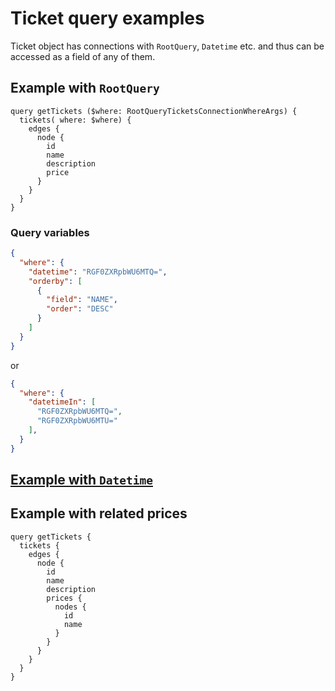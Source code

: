 # Ticket query examples

Ticket object has connections with `RootQuery`, `Datetime` etc. and thus can be accessed as a field of any of them.

## Example with `RootQuery`

```gql
query getTickets ($where: RootQueryTicketsConnectionWhereArgs) {
  tickets( where: $where) {
    edges {
      node {
        id
        name
        description
        price
      }
    }
  }
}
```

### Query variables

```json
{
  "where": {
    "datetime": "RGF0ZXRpbWU6MTQ=",
    "orderby": [
      {
        "field": "NAME",
        "order": "DESC"
      }
    ]
  }
}
```

or

```json
{
  "where": {
    "datetimeIn": [
      "RGF0ZXRpbWU6MTQ=",
      "RGF0ZXRpbWU6MTU="
    ],
  }
}
```

## [Example with `Datetime`](datetime.md)

## Example with related prices

```gql
query getTickets {
  tickets {
    edges {
      node {
        id
        name
        description
        prices {
          nodes {
            id
            name
          }
        }
      }
    }
  }
}
```
